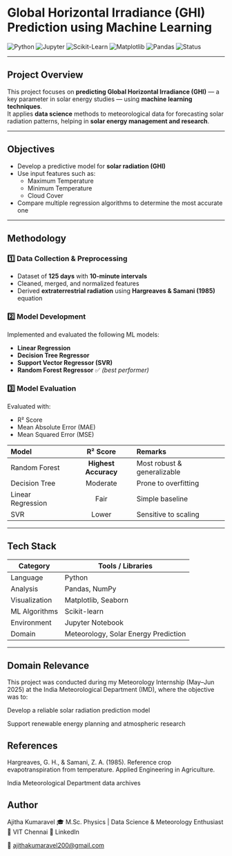 # Global Horizontal Irradiance (GHI) Prediction using Machine Learning

![Python](https://img.shields.io/badge/Python-3.9-blue?logo=python)
![Jupyter](https://img.shields.io/badge/Jupyter-Notebook-orange?logo=jupyter)
![Scikit-Learn](https://img.shields.io/badge/Scikit--Learn-ML-yellow?logo=scikit-learn)
![Matplotlib](https://img.shields.io/badge/Matplotlib-Data%20Viz-brightgreen)
![Pandas](https://img.shields.io/badge/Pandas-Data%20Analysis-purple)
![Status](https://img.shields.io/badge/Status-Completed-success)

---

##  Project Overview

This project focuses on **predicting Global Horizontal Irradiance (GHI)** — a key parameter in solar energy studies — using **machine learning techniques**.  
It applies **data science** methods to meteorological data for forecasting solar radiation patterns, helping in **solar energy management and research**.

---

##  Objectives

- Develop a predictive model for **solar radiation (GHI)**  
- Use input features such as:
  -  Maximum Temperature  
  -  Minimum Temperature  
  -  Cloud Cover  
- Compare multiple regression algorithms to determine the most accurate one  

---

##  Methodology

### 1️⃣ Data Collection & Preprocessing
- Dataset of **125 days** with **10-minute intervals**  
- Cleaned, merged, and normalized features  
- Derived **extraterrestrial radiation** using **Hargreaves & Samani (1985)** equation  

### 2️⃣ Model Development
Implemented and evaluated the following ML models:
- **Linear Regression**
- **Decision Tree Regressor**
- **Support Vector Regressor (SVR)**
- **Random Forest Regressor** ✅ *(best performer)*

### 3️⃣ Model Evaluation
Evaluated with:
- R² Score  
- Mean Absolute Error (MAE)  
- Mean Squared Error (MSE)

| Model | R² Score | Remarks |
|:------|:---------:|:--------|
| Random Forest | **Highest Accuracy** | Most robust & generalizable |
| Decision Tree | Moderate | Prone to overfitting |
| Linear Regression | Fair | Simple baseline |
| SVR | Lower | Sensitive to scaling |

---

##  Tech Stack

| Category | Tools / Libraries |
|-----------|------------------|
| Language | Python |
| Analysis | Pandas, NumPy |
| Visualization | Matplotlib, Seaborn |
| ML Algorithms | Scikit-learn |
| Environment | Jupyter Notebook |
| Domain | Meteorology, Solar Energy Prediction |

---
##  Domain Relevance

This project was conducted during my Meteorology Internship (May–Jun 2025) at the
India Meteorological Department (IMD), where the objective was to:

Develop a reliable solar radiation prediction model

Support renewable energy planning and atmospheric research


##  References

Hargreaves, G. H., & Samani, Z. A. (1985). Reference crop evapotranspiration from temperature. Applied Engineering in Agriculture.

India Meteorological Department data archives

##  Author

Ajitha Kumaravel
🎓 M.Sc. Physics | Data Science & Meteorology Enthusiast
📍 VIT Chennai
🔗 LinkedIn

📧 ajithakumaravel200@gmail.com

